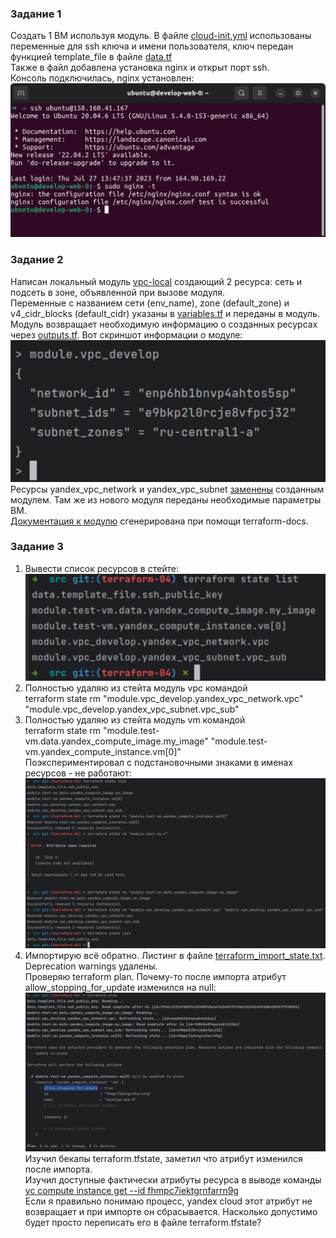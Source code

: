 ### Задание 1  
Создать 1 ВМ используя модуль. В файле [cloud-init.yml](src/cloud-init.yml) использованы переменные для ssh ключа и имени пользователя, ключ передан функцией template_file в файле [data.tf](src/data.tf)  
Также в файл добавлена установка nginx и открыт порт ssh.  
Консоль подключилась, nginx установлен:  
![nginx done](img/tf4-t1-done.png)  

### Задание 2  
Написан локальный модуль [vpc-local](src/vpc-local) создающий 2 ресурса: сеть и подсеть в зоне, объявленной при вызове модуля.  
Переменные с названием сети (env_name), zone (default_zone) и v4_cidr_blocks (default_cidr) указаны в [variables.tf](src/variables.tf) и переданы в модуль.  
Модуль возвращает необходимую информацию о созданных ресурсах через [outputs.tf](src/vpc-local/outputs.tf). Вот скриншот информации о модуле:  
![module.vpc_develop](img/tf4-t2-1.png)  
Ресурсы yandex_vpc_network и yandex_vpc_subnet [заменены](src/main.tf) созданным модулем. Там же из нового модуля переданы необходимые параметры ВМ.  
[Документация к модулю](src/vpc-local/README.md) сгенерирована при помощи terraform-docs.  

### Задание 3  
1. Вывести список ресурсов в стейте:  
![state resources](img/tf4-t3-1.png)  
2. Полностью удаляю из стейта модуль vpc командой  
terraform state rm "module.vpc_develop.yandex_vpc_network.vpc" "module.vpc_develop.yandex_vpc_subnet.vpc_sub"  
3. Полностью удаляю из стейта модуль vm командой  
terraform state rm "module.test-vm.data.yandex_compute_image.my_image" "module.test-vm.yandex_compute_instance.vm[0]"  
Поэкспериментировал с подстановочными знаками в именах ресурсов - не работают:  
![terraform state rm](img/tf4-t3-2_3.png)  
4. Импортирую всё обратно. Листинг в файле [terraform_import_state.txt](src/terraform_import_state.txt). Deprecation warnings удалены.   
Проверяю terraform plan. Почему-то после импорта атрибут allow_stopping_for_update изменился на null:  
![всё пропало...](img/tf4-t3-4.png)  
Изучил бекапы terraform.tfstate, заметил что атрибут изменился после импорта.  
Изучил доступные фактически атрибуты ресурса в выводе команды  
[yc compute instance get --id fhmpc7iektgrnfarrn9g](img/tf4-t3-4_1.png)  
Если я правильно понимаю процесс, yandex cloud этот атрибут не возвращает и при импорте он сбрасывается. Насколько допустимо будет просто переписать его в файле terraform.tfstate?  
